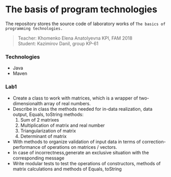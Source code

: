 # The basis of program technologies
The repository stores the source code of laboratory works of `The basics of programming technologies.`    
> Teacher: Khomenko Elena Anatolyevna KPI, FAM 2018    
> Student: Kazimirov Danil, group KP-61
### Technologies
* Java
* Maven

### Lab1
- Create a class to work with matrices, which is a wrapper of two-dimensionalth array of real numbers.
- Describe in class the methods needed for in-data realization, data output, Equals, toString methods:
	1. Sum of 2 matrixes
	2. Multiplication of matrix and real number
	3. Triangularization of matrix
	4. Determinant of matrix
- With methods to organize validation of input data in terms of correction-performance of operations on matrices / vectors. 
- In case of incorrectness,generate an exclusive situation with the corresponding message
- Write modular tests to test the operations of constructors, methods of matrix
calculations and methods of Equals, toString

